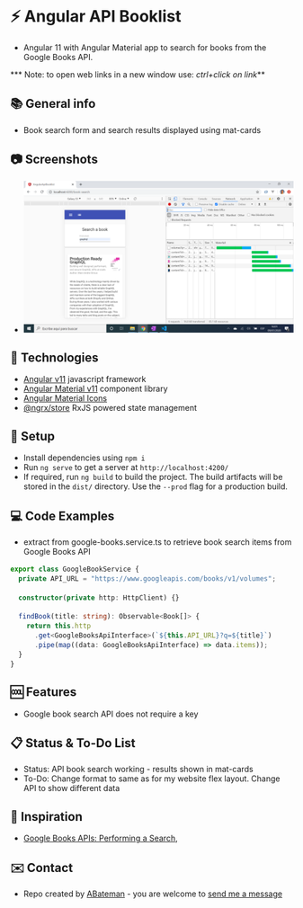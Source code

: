 # :zap: Angular API Booklist

* Angular 11 with Angular Material app to search for books from the Google Books API.

*** Note: to open web links in a new window use: _ctrl+click on link_**

## :books: General info

* Book search form and search results displayed using mat-cards

## :camera: Screenshots

* ![Example screenshot](./img/books.png)

## :signal_strength: Technologies

* [Angular v11](https://angular.io/) javascript framework
* [Angular Material v11](https://material.angular.io/) component library
* [Angular Material Icons](https://material.io/resources/icons/?style=baseline)
* [@ngrx/store](https://ngrx.io/guide/store) RxJS powered state management

## :floppy_disk: Setup

* Install dependencies using `npm i`
* Run `ng serve` to get a server at `http://localhost:4200/`
* If required, run `ng build` to build the project. The build artifacts will be stored in the `dist/` directory. Use the `--prod` flag for a production build.

## :computer: Code Examples

* extract from google-books.service.ts to retrieve book search items from Google Books API

```typescript
export class GoogleBookService {
  private API_URL = "https://www.googleapis.com/books/v1/volumes";

  constructor(private http: HttpClient) {}

  findBook(title: string): Observable<Book[]> {
    return this.http
      .get<GoogleBooksApiInterface>(`${this.API_URL}?q=${title}`)
      .pipe(map((data: GoogleBooksApiInterface) => data.items));
  }
}
```

## :cool: Features

* Google book search API does not require a key

## :clipboard: Status & To-Do List

* Status: API book search working - results shown in mat-cards
* To-Do:  Change format to same as for my website flex layout. Change API to show different data

## :clap: Inspiration

* [Google Books APIs: Performing a Search](https://developers.google.com/books/docs/v1/using),

## :envelope: Contact

* Repo created by [ABateman](https://www.andrewbateman.org) - you are welcome to [send me a message](https://andrewbateman.org/contact)
